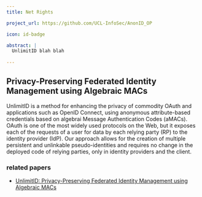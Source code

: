 ```yaml
---
title: Net Rights

project_url: https://github.com/UCL-InfoSec/AnonID_OP

icon: id-badge

abstract: |
  UnlimitID blah blah
  
---
```


## Privacy-Preserving Federated Identity Management using Algebraic MACs

UnlimitID is a method for enhancing the privacy of commodity OAuth and applications such as OpenID Connect, using anonymous attribute-based credentials based on algebrai Message Authentication Codes (aMACs). OAuth is one of the most widely used protocols on the Web, but it exposes each of the requests of a user for data by each relying party (RP) to the identity provider (IdP). Our approach allows for the creation of multiple persistent and unlinkable pseudo-identities and requires no change in the deployed code of relying parties, only in identity providers and the client.

### related papers

- [UnlimitID: Privacy-Preserving Federated Identity Management using Algebraic MACs](http://dl.acm.org/citation.cfm?id=2994637)
